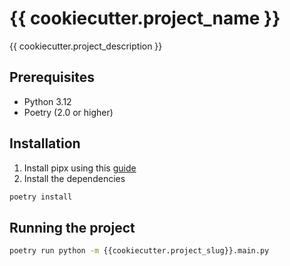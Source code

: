 # {{ cookiecutter.project_name }}

{{ cookiecutter.project_description }}

## Prerequisites

- Python 3.12
- Poetry (2.0 or higher)

## Installation

1. Install pipx using this [guide](https://python-poetry.org/docs/#installation)
2. Install the dependencies
```bash
poetry install
```

## Running the project

```bash
poetry run python -m {{cookiecutter.project_slug}}.main.py
```

